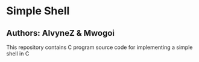 # Simple Shell
## Authors: AlvyneZ & Mwogoi
This repository contains C program source code for implementing a simple shell in C
